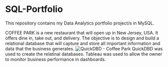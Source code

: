 # SQL-Portfolio
This repository contains my Data Analytics portfolio project/s in MySQL.

COFFEE PARK is a new restaurant that will open up in New Jersey, USA. It offers dine in, take out, and delivery.
The objective is to design and build a relational database that will capture and store all important information and data that the business generates.
![QuickDBD - Coffee Park](https://github.com/kylenaaa/SQL-Portfolio/assets/109061484/4703f4b6-2b24-4d1f-aa42-46edb7128fd3)
QuickDBD was used to create the relatinal databases.
Tableau was used to allow the owner to monitor business performance in dashboards.
